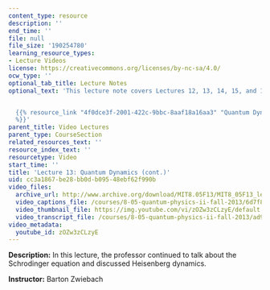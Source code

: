 ```yaml
---
content_type: resource
description: ''
end_time: ''
file: null
file_size: '190254780'
learning_resource_types:
- Lecture Videos
license: https://creativecommons.org/licenses/by-nc-sa/4.0/
ocw_type: ''
optional_tab_title: Lecture Notes
optional_text: 'This lecture note covers Lectures 12, 13, 14, 15, and 16.


  {{% resource_link "4f0dce3f-2001-422c-9bbc-8aaf18a16aa3" "Quantum Dynamics (PDF)"
  %}}'
parent_title: Video Lectures
parent_type: CourseSection
related_resources_text: ''
resource_index_text: ''
resourcetype: Video
start_time: ''
title: 'Lecture 13: Quantum Dynamics (cont.)'
uid: cc3a1867-be28-bb0d-b095-48ebf62f990b
video_files:
  archive_url: http://www.archive.org/download/MIT8.05F13/MIT8_05F13_lec13_300k.mp4
  video_captions_file: /courses/8-05-quantum-physics-ii-fall-2013/6d7f875ecde55636962a5523b4c3a9c3_zOZw3zCLzyE.vtt
  video_thumbnail_file: https://img.youtube.com/vi/zOZw3zCLzyE/default.jpg
  video_transcript_file: /courses/8-05-quantum-physics-ii-fall-2013/ad987410654c49a34349b19c4a66ee54_zOZw3zCLzyE.pdf
video_metadata:
  youtube_id: zOZw3zCLzyE
---
```


**Description:** In this lecture, the professor continued to talk about the Schrodinger equation and discussed Heisenberg dynamics.

**Instructor:** Barton Zwiebach

